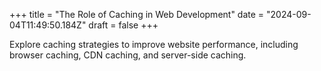 +++
title = "The Role of Caching in Web Development"
date = "2024-09-04T11:49:50.184Z"
draft = false
+++

Explore caching strategies to improve website performance, including browser caching, CDN caching, and server-side caching.
        